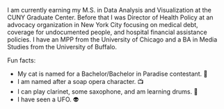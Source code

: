 I am currently earning my M.S. in Data Analysis and Visualization at the CUNY Graduate Center. Before that I was Director of Health Policy at an advocacy organization in New York City focusing on medical debt, coverage for undocumented people, and hospital financial assistance policies. I have an MPP from the University of Chicago and a BA in Media Studies from the University of Buffalo. 

Fun facts: 
* My cat is named for a Bachelor/Bachelor in Paradise contestant. :sparkling_heart:
* I am named after a soap opera character. :tv:
* I can play clarinet, some saxophone, and am learning drums. :saxophone:
* I have seen a UFO. :alien:

<!--
**amandadunker/amandadunker** is a ✨ _special_ ✨ repository because its `README.md` (this file) appears on your GitHub profile.

Here are some ideas to get you started:

- 🔭 I’m currently working on ...
- 🌱 I’m currently learning ...
- 👯 I’m looking to collaborate on ...
- 🤔 I’m looking for help with ...
- 💬 Ask me about ...
- 📫 How to reach me: ...
- 😄 Pronouns: ...
- ⚡ Fun fact: ...
-->
